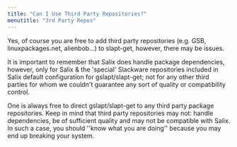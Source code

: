 ```yaml
---
title: "Can I Use Third Party Repositories?"
menutitle: "3rd Party Repos"
---
```


Yes, of course you are free to add third party repositories (e.g. GSB,
linuxpackages.net, alienbob...) to slapt-get, however, there may be
issues.

It is important to remember that Salix does handle package dependencies,
however, only for Salix & the 'special' Slackware repositories included
in Salix default configuration for gslapt/slapt-get; not for any other
third parties for whom we couldn't guarantee any sort of quality or
compatibility control.

One is always free to direct gslapt/slapt-get to any third party package
repositories.  Keep in mind that third party repositories may not:
handle dependencies, be of sufficient quality and may not be compatible
with Salix. In such a case, you should ''know what you are doing''
because you may end up breaking your system.

